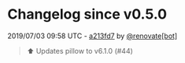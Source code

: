 # Changelog since v0.5.0

2019/07/03 09:58 UTC - [a213fd7](https://github.com/hassio-addons/addon-motioneye/commit/a213fd77c25835cccf9ccbf9d8d7f25fe4ccbd1a) by [@renovate[bot]](https://github.com/apps/renovate)
> :arrow_up: Updates pillow to v6.1.0 (#44) 

